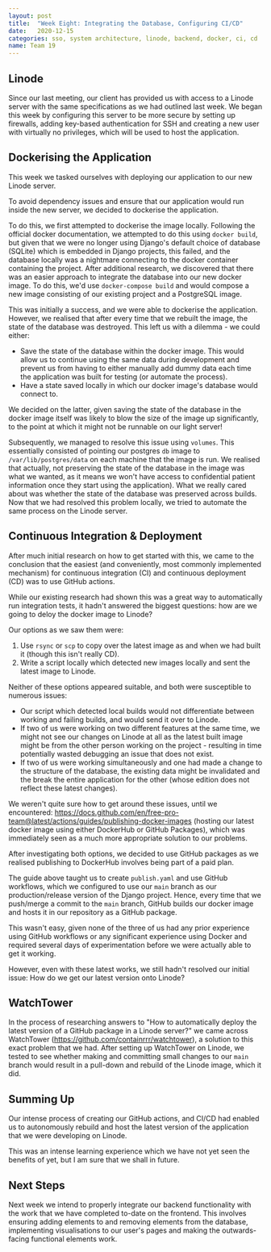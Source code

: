 ```yaml
---
layout: post
title:  "Week Eight: Integrating the Database, Configuring CI/CD"
date:   2020-12-15
categories: sso, system architecture, linode, backend, docker, ci, cd
name: Team 19
---
```


## Linode

Since our last meeting, our client has provided us with access to a Linode server with the same specifications as we had outlined last week. We began this week by configuring this server to be more secure by setting up firewalls, adding key-based authentication for SSH and creating a new user with virtually no privileges, which will be used to host the application.

## Dockerising the Application

This week we tasked ourselves with deploying our application to our new Linode server. 

To avoid dependency issues and ensure that our application would run inside the new server, we decided to dockerise the application.

To do this, we first attempted to dockerise the image locally. Following the official docker documentation, we attempted to do this using ```docker build```, but given that we were no longer using Django's default choice of database (SQLite) which is embedded in Django projects, this failed, and the database locally was a nightmare connecting to the docker container containing the project. After additional research, we discovered that there was an easier approach to integrate the database into our new docker image. To do this, we'd use ```docker-compose build``` and would compose a new image consisting of our existing project and a PostgreSQL image. 

This was initially a success, and we were able to dockerise the application. However, we realised that after every time that we rebuilt the image, the state of the database was destroyed. This left us with a dilemma - we could either:
* Save the state of the database within the docker image. This would allow us to continue using the same data during development and prevent us from having to either manually add dummy data each time the application was built for testing (or automate the process).
* Have a state saved locally in which our docker image's database would connect to.

We decided on the latter, given saving the state of the database in the docker image itself was likely to blow the size of the image up significantly, to the point at which it might not be runnable on our light server!

Subsequently, we managed to resolve this issue using ```volumes```. This essentially consisted of pointing our postgres ```db``` image to ```/var/lib/postgres/data``` on each machine that the image is run. We realised that actually, not preserving the state of the database in the image was what we wanted, as it means we won't have access to confidential patient information once they start using the application). What we really cared about was whether the state of the database was preserved across builds. Now that we had resolved this problem locally, we tried to automate the same process on the Linode server.

## Continuous Integration & Deployment

After much initial research on how to get started with this, we came to the conclusion that the easiest (and conveniently, most commonly implemented mechanism) for continuous integration (CI) and continuous deployment (CD) was to use GitHub actions.

While our existing research had shown this was a great way to automatically run integration tests, it hadn't answered the biggest questions: how are we going to deloy the docker image to Linode?

Our options as we saw them were:
1. Use ```rsync``` or ```scp``` to copy over the latest image as and when we had built it (though this isn't really CD).
2. Write a script locally which detected new images locally and sent the latest image to Linode.

Neither of these options appeared suitable, and both were susceptible to numerous issues:
* Our script which detected local builds would not differentiate between working and failing builds, and would send it over to Linode.
* If two of us were working on two different features at the same time, we might not see our changes on Linode at all as the latest built image might be from the other person working on the project - resulting in time potentially wasted debugging an issue that does not exist.
* If two of us were working simultaneously and one had made a change to the structure of the database, the existing data might be invalidated and the break the entire application for the other (whose edition does not reflect these latest changes).

We weren't quite sure how to get around these issues, until we encountered: https://docs.github.com/en/free-pro-team@latest/actions/guides/publishing-docker-images (hosting our latest docker image using either DockerHub or GitHub Packages), which was immediately seen as a much more appropriate solution to our problems.

After investigating both options, we decided to use GitHub packages as we realised publishing to DockerHub involves being part of a paid plan.

The guide above taught us to create ```publish.yaml``` and use GitHub workflows, which we configured to use our ```main``` branch as our production/release version of the Django project. Hence, every time that we push/merge a commit to the ```main``` branch, GitHub builds our docker image and hosts it in our repository as a GitHub package.

This wasn't easy, given none of the three of us had any prior experience using GitHub workflows or any significant experience using Docker and required several days of experimentation before we were actually able to get it working.

However, even with these latest works, we still hadn't resolved our initial issue: How do we get our latest version onto Linode?

## WatchTower

In the process of researching answers to "How to automatically deploy the latest version of a GitHub package in a Linode server?" we came across WatchTower (https://github.com/containrrr/watchtower), a solution to this exact problem that we had. After setting up WatchTower on Linode, we tested to see whether making and committing small changes to our ```main``` branch would result in a pull-down and rebuild of the Linode image, which it did. 

## Summing Up

Our intense process of creating our GitHub actions, and CI/CD had enabled us to autonomously rebuild and host the latest version of the application that we were developing on Linode. 

This was an intense learning experience which we have not yet seen the benefits of yet, but I am sure that we shall in future.

## Next Steps

Next week we intend to properly integrate our backend functionality with the work that we have completed to-date on the frontend. This involves ensuring adding elements to and removing elements from the database, implementing visualisations to our user's pages and making the outwards-facing functional elements work. 